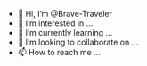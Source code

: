 - 👋 Hi, I’m @Brave-Traveler
- 👀 I’m interested in ...
- 🌱 I’m currently learning ...
- 💞️ I’m looking to collaborate on ...
- 📫 How to reach me ...

<!---
Brave-Traveler/Brave-Traveler is a ✨ special ✨ repository because its `README.md` (this file) appears on your GitHub profile.
You can click the Preview link to take a look at your changes.
--->
